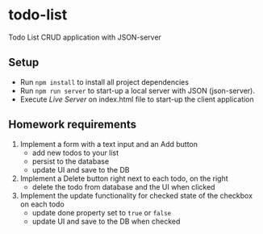 # todo-list
Todo List CRUD application with JSON-server

## Setup

-   Run `npm install` to install all project dependencies
-   Run `npm run server` to start-up a local server with JSON (json-server).
-   Execute _Live Server_ on index.html file to start-up the client application

## Homework requirements

1. Implement a form with a text input and an Add button
   - add new todos to your list
   - persist to the database
   - update UI and save to the DB
2. Implement a Delete button right next to each todo, on the right
   - delete the todo from database and the UI when clicked
3. Implement the update functionality for checked state of the checkbox on each todo
   - update done property set to `true` or `false`
   - update UI and save to the DB when checked
